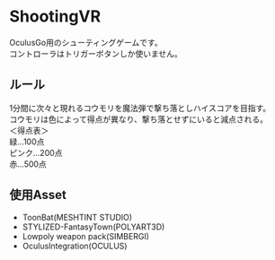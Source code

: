# ShootingVR
OculusGo用のシューティングゲームです。  
コントローラはトリガーボタンしか使いません。  

## ルール
1分間に次々と現れるコウモリを魔法弾で撃ち落としハイスコアを目指す。  
コウモリは色によって得点が異なり、撃ち落とせずにいると減点される。  
＜得点表＞  
緑…100点  
ピンク…200点  
赤…500点

## 使用Asset
* ToonBat(MESHTINT STUDIO)
* STYLIZED-FantasyTown(POLYART3D)
* Lowpoly weapon pack(SIMBERGI)
* OculusIntegration(OCULUS)
